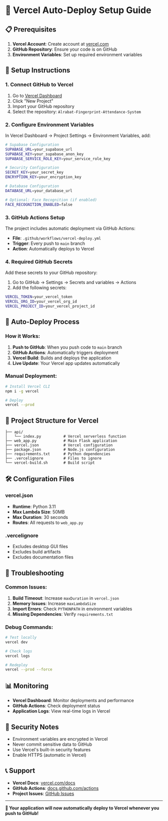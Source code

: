 # 🚀 Vercel Auto-Deploy Setup Guide

## 📋 Prerequisites

1. **Vercel Account**: Create account at [vercel.com](https://vercel.com)
2. **GitHub Repository**: Ensure your code is on GitHub
3. **Environment Variables**: Set up required environment variables

## 🔧 Setup Instructions

### 1. Connect GitHub to Vercel

1. Go to [Vercel Dashboard](https://vercel.com/dashboard)
2. Click "New Project"
3. Import your GitHub repository
4. Select the repository: `Alrabat-Fingerprint-Attendance-System`

### 2. Configure Environment Variables

In Vercel Dashboard → Project Settings → Environment Variables, add:

```bash
# Supabase Configuration
SUPABASE_URL=your_supabase_url
SUPABASE_KEY=your_supabase_anon_key
SUPABASE_SERVICE_ROLE_KEY=your_service_role_key

# Security Configuration
SECRET_KEY=your_secret_key
ENCRYPTION_KEY=your_encryption_key

# Database Configuration
DATABASE_URL=your_database_url

# Optional: Face Recognition (if enabled)
FACE_RECOGNITION_ENABLED=false
```

### 3. GitHub Actions Setup

The project includes automatic deployment via GitHub Actions:

- **File**: `.github/workflows/vercel-deploy.yml`
- **Trigger**: Every push to `main` branch
- **Action**: Automatically deploys to Vercel

### 4. Required GitHub Secrets

Add these secrets to your GitHub repository:

1. Go to GitHub → Settings → Secrets and variables → Actions
2. Add the following secrets:

```bash
VERCEL_TOKEN=your_vercel_token
VERCEL_ORG_ID=your_vercel_org_id
VERCEL_PROJECT_ID=your_vercel_project_id
```

## 🔄 Auto-Deploy Process

### How it Works:

1. **Push to GitHub**: When you push code to `main` branch
2. **GitHub Actions**: Automatically triggers deployment
3. **Vercel Build**: Builds and deploys the application
4. **Live Update**: Your Vercel app updates automatically

### Manual Deployment:

```bash
# Install Vercel CLI
npm i -g vercel

# Deploy
vercel --prod
```

## 📁 Project Structure for Vercel

```
├── api/
│   └── index.py          # Vercel serverless function
├── web_app.py            # Main Flask application
├── vercel.json           # Vercel configuration
├── package.json          # Node.js configuration
├── requirements.txt      # Python dependencies
├── .vercelignore         # Files to ignore
└── vercel-build.sh       # Build script
```

## 🛠️ Configuration Files

### vercel.json
- **Runtime**: Python 3.11
- **Max Lambda Size**: 50MB
- **Max Duration**: 30 seconds
- **Routes**: All requests to `web_app.py`

### .vercelignore
- Excludes desktop GUI files
- Excludes build artifacts
- Excludes documentation files

## 🚨 Troubleshooting

### Common Issues:

1. **Build Timeout**: Increase `maxDuration` in `vercel.json`
2. **Memory Issues**: Increase `maxLambdaSize`
3. **Import Errors**: Check `PYTHONPATH` in environment variables
4. **Missing Dependencies**: Verify `requirements.txt`

### Debug Commands:

```bash
# Test locally
vercel dev

# Check logs
vercel logs

# Redeploy
vercel --prod --force
```

## 📊 Monitoring

- **Vercel Dashboard**: Monitor deployments and performance
- **GitHub Actions**: Check deployment status
- **Application Logs**: View real-time logs in Vercel

## 🔐 Security Notes

- Environment variables are encrypted in Vercel
- Never commit sensitive data to GitHub
- Use Vercel's built-in security features
- Enable HTTPS (automatic in Vercel)

## 📞 Support

- **Vercel Docs**: [vercel.com/docs](https://vercel.com/docs)
- **GitHub Actions**: [docs.github.com/actions](https://docs.github.com/actions)
- **Project Issues**: [GitHub Issues](https://github.com/momogogo18399-ux/Alrabat-Fingerprint-Attendance-System/issues)

---

**🎉 Your application will now automatically deploy to Vercel whenever you push to GitHub!**
